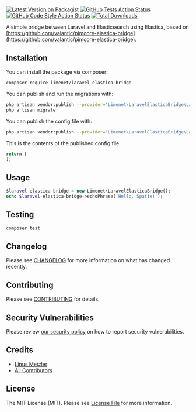 #

[![Latest Version on Packagist](https://img.shields.io/packagist/v/limenet/laravel-elastica-bridge.svg?style=flat-square)](https://packagist.org/packages/limenet/laravel-elastica-bridge)
[![GitHub Tests Action Status](https://img.shields.io/github/workflow/status/limenet/laravel-elastica-bridge/run-tests?label=tests)](https://github.com/limenet/laravel-elastica-bridge/actions?query=workflow%3Arun-tests+branch%3Amaster)
[![GitHub Code Style Action Status](https://img.shields.io/github/workflow/status/limenet/laravel-elastica-bridge/Check%20&%20fix%20styling?label=code%20style)](https://github.com/limenet/laravel-elastica-bridge/actions?query=workflow%3A"Check+%26+fix+styling"+branch%3Amaster)
[![Total Downloads](https://img.shields.io/packagist/dt/limenet/laravel-elastica-bridge.svg?style=flat-square)](https://packagist.org/packages/limenet/laravel-elastica-bridge)

A simple bridge between Laravel and Elasticsearch using Elastica, based on [https://github.com/valantic/pimcore-elastica-bridge](https://github.com/valantic/pimcore-elastica-bridge).


## Installation

You can install the package via composer:

```bash
composer require limenet/laravel-elastica-bridge
```

You can publish and run the migrations with:

```bash
php artisan vendor:publish --provider="Limenet\LaravelElasticaBridge\LaravelElasticaBridgeServiceProvider" --tag="elastica-bridge-migrations"
php artisan migrate
```

You can publish the config file with:
```bash
php artisan vendor:publish --provider="Limenet\LaravelElasticaBridge\LaravelElasticaBridgeServiceProvider" --tag="elastica-bridge-config"
```

This is the contents of the published config file:

```php
return [
];
```

## Usage

```php
$laravel-elastica-bridge = new Limenet\LaravelElasticaBridge();
echo $laravel-elastica-bridge->echoPhrase('Hello, Spatie!');
```

## Testing

```bash
composer test
```

## Changelog

Please see [CHANGELOG](CHANGELOG.md) for more information on what has changed recently.

## Contributing

Please see [CONTRIBUTING](.github/CONTRIBUTING.md) for details.

## Security Vulnerabilities

Please review [our security policy](../../security/policy) on how to report security vulnerabilities.

## Credits

- [Linus Metzler](https://github.com/limenet)
- [All Contributors](../../contributors)

## License

The MIT License (MIT). Please see [License File](LICENSE.md) for more information.
